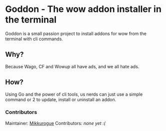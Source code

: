# Goddon - The wow addon installer in the terminal

Goddon is a small passion project to install addons for wow from the terminal with cli commands.

## Why?

Because Wago, CF and Wowup all have ads, and we all hate ads.

## How?

Using Go and the power of cli tools, us nerds can just use a simple command or 2 to update, install or uninstall an addon.


### Contributors

Maintainer: [Mikkurogue](https://www.github.com/mikkurogue)
Contributors: *none yet :(* 
